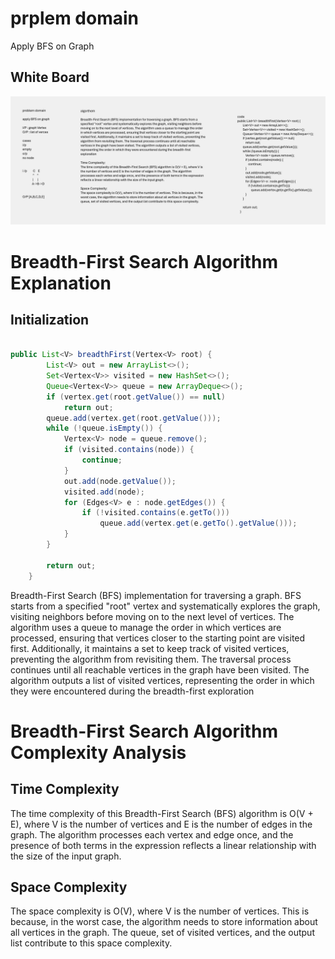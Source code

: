 # prplem domain 

Apply BFS on Graph

## White Board

![WB](./Whiteboard%2020.png)

# Breadth-First Search Algorithm Explanation

## Initialization
```java

public List<V> breadthFirst(Vertex<V> root) {
        List<V> out = new ArrayList<>();
        Set<Vertex<V>> visited = new HashSet<>();
        Queue<Vertex<V>> queue = new ArrayDeque<>();
        if (vertex.get(root.getValue()) == null)
            return out;
        queue.add(vertex.get(root.getValue()));
        while (!queue.isEmpty()) {
            Vertex<V> node = queue.remove();
            if (visited.contains(node)) {
                continue;
            }
            out.add(node.getValue());
            visited.add(node);
            for (Edges<V> e : node.getEdges()) {
                if (!visited.contains(e.getTo()))
                    queue.add(vertex.get(e.getTo().getValue()));
            }
        }

        return out;
    }
```
Breadth-First Search (BFS) implementation for traversing a graph. BFS starts from a specified "root" vertex and systematically explores the graph, visiting neighbors before moving on to the next level of vertices. The algorithm uses a queue to manage the order in which vertices are processed, ensuring that vertices closer to the starting point are visited first. Additionally, it maintains a set to keep track of visited vertices, preventing the algorithm from revisiting them. The traversal process continues until all reachable vertices in the graph have been visited. The algorithm outputs a list of visited vertices, representing the order in which they were encountered during the breadth-first exploration



# Breadth-First Search Algorithm Complexity Analysis

## Time Complexity
The time complexity of this Breadth-First Search (BFS) algorithm is O(V + E), where V is the number of vertices and E is the number of edges in the graph. The algorithm processes each vertex and edge once, and the presence of both terms in the expression reflects a linear relationship with the size of the input graph.

## Space Complexity
The space complexity is O(V), where V is the number of vertices. This is because, in the worst case, the algorithm needs to store information about all vertices in the graph. The queue, set of visited vertices, and the output list contribute to this space complexity.
